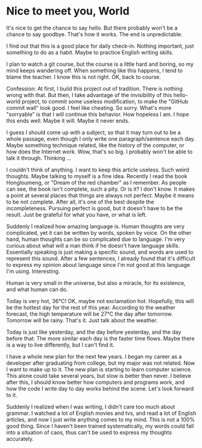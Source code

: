 # Nice to meet you, World

It's nice to get the chance to say hello. But there probably won't be a chance to say goodbye. That's how it works. The end is unpredictable.

I find out that this is a good place for daily check-in. Nothing important, just something to do as a habit. Maybe to practice English writing skills.

I plan to watch a git course, but the course is a little hard and boring, so my mind keeps wandering off. When something like this happens, I tend to blame the teacher. I know this is not right. OK, back to course.

Confession: At first, I build this project out of tradition. There is nothing wrong with that. But then, I take advantage of the invisibility of this hello-world project, to commit some useless modification, to make the "GitHub commit wall" look good. I feel like cheating. So sorry. What's more "sorryable" is that I will continue this behavior. How hopeless I am. I hope this ends well. Maybe it will. Maybe it never ends.

I guess I should come up with a subject, so that it may turn out to be a whole passage, even though I only write one paragraph/sentence each day. Maybe something technique related, like the history of the computer, or how does the Internet work. Wow, that's so big. I probably won't be able to talk it through. Thinking ...

I couldn't think of anything. I want to keep this article useless. Such weird thoughts. Maybe talking to myself is a fine idea.
Recently I read the book Hongloumeng, or "Dream of the red chamber" as I remember. As people can see, the book isn't complete, such a pity. Or is it? I don't know. It makes a point at several places that things are always not perfect. Maybe it means to be not complete. After all, it's one of the best despite the incompleteness. Pursuing perfect is good, but it doesn't have to be the result. Just be grateful for what you have, or what is left.

Suddenly I realized how amazing language is. Human thoughts are very complicated, yet it can be written by words, spoken by voice. On the other hand, human thoughts can be so complicated due to language. I'm very curious about what will a man think if he doesn't have language skills. Essentially speaking is just making a specific sound, and words are used to represent this sound. After a few sentences, I already found that it's difficult to express my opinion about language since I'm not good at this language I'm using. Interesting.

Human is very small in the universe, but also a miracle, for its existence, and what human can do.

Today is very hot, 36°C! OK, maybe not exclamation hot. Hopefully, this will be the hottest day for the rest of this year. According to the weather forecast, the high temperature will be 27°C the day after tomorrow. Tomorrow will be rainy. That's it. Just talk about the weather.

Today is just like yesterday, and the day before yesterday, and the day before that. The more similar each day is the faster time flows. Maybe there is a way to live differently, but I can't find it.

I have a whole new plan for the next few years. I began my career as a developer after graduating from college, but my major was not related. Now I want to make up to it. The new plan is starting to learn computer science. This alone could take several years, but slow is better than never. I believe after this, I should know better how computers and programs work, and how the code I write day to day works behind the scene. Let's look forward to it.

Suddenly I realized when I was writing, I didn't care too much about grammar. I watched a lot of English movies and tvs, and read a lot of English articles, and now I just write anything comes to my mind. This is not a 100% good thing. Since I haven't been trained systematically, my words could fall into a situation of caos, thus can't be used to express my thoughts accurately. 

